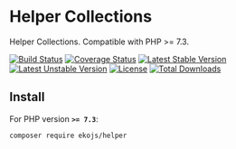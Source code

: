 Helper Collections
=============

Helper Collections. Compatible with PHP >= 7.3.

[![Build Status](https://www.travis-ci.com/ekojs/helper.svg?branch=master)](https://www.travis-ci.com/ekojs/helper)
[![Coverage Status](https://coveralls.io/repos/ekojs/helper/badge.svg?branch=master)](https://coveralls.io/r/ekojs/helper?branch=master)
[![Latest Stable Version](https://poser.pugx.org/ekojs/helper/v)](https://packagist.org/packages/ekojs/helper)
[![Latest Unstable Version](https://poser.pugx.org/ekojs/helper/v/unstable)](https://packagist.org/packages/ekojs/helper)
[![License](https://poser.pugx.org/ekojs/helper/license)](https://packagist.org/packages/ekojs/helper)
[![Total Downloads](https://poser.pugx.org/ekojs/helper/downloads)](https://packagist.org/packages/ekojs/helper)

## Install

For PHP version **`>= 7.3`**:

```
composer require ekojs/helper
```

